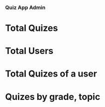 ### Quiz App Admin

# Total Quizes

# Total Users

# Total Quizes of a user

# Quizes by grade, topic
